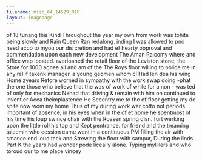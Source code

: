 ```yaml
---
filename: misc_64_14529_018
layout: imagepage
---
```


of
18
tunang this Kind
Throughout the year my own from work was tohite being
slowly and Rain Queen Ran redalong. inding
I was allowed to pno need acco
to myou our dis cretion and had ef hearty
opproval and commendation upon each
new development The Aman Ralcomy where
and office wap located. averloaned the
retail floor of the Leviston stone, the Store
for 1000 agnee all and am of the The Roys floor
willing to oblige me in any rel if takenk
manager. a young geomen whom cl Had
len dea his wing Home zyears Refore worned
in sympathy with the work swap doing -phat
the one those who believe that the
was of work of while for a non - was ted
of only for mechanics Nehad
that driving & remain with him on
continued to invent er Acea
theimplastence He Secentry me to the of floor getting my de spite now wom my home Thus of
my during work war cotto not periods important of absence, in his eyes when in the of
et home he spentmost of his time his
loup swince chair with the Roasen spring disn.
furt werking upon the little roll his top
and Kept pentrance. for friend and
the treaming taleemin who cession came
went in a continuous PM
filling the air with smance end loud tack
and Strewing the floor with sampur,
During the linds Part K the years had wonder
pode liceally alone. Typing mylillers and
who toroud our to me place vincey

